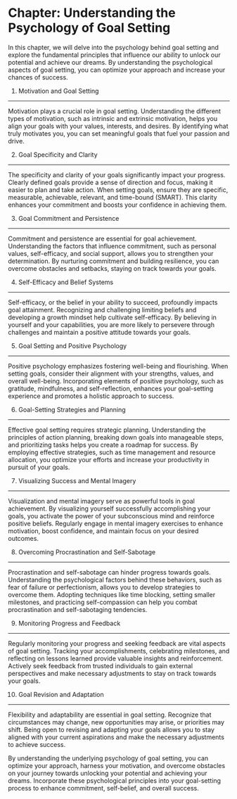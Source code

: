 Chapter: Understanding the Psychology of Goal Setting
=====================================================

In this chapter, we will delve into the psychology behind goal setting and explore the fundamental principles that influence our ability to unlock our potential and achieve our dreams. By understanding the psychological aspects of goal setting, you can optimize your approach and increase your chances of success.

1. Motivation and Goal Setting
------------------------------

Motivation plays a crucial role in goal setting. Understanding the different types of motivation, such as intrinsic and extrinsic motivation, helps you align your goals with your values, interests, and desires. By identifying what truly motivates you, you can set meaningful goals that fuel your passion and drive.

2. Goal Specificity and Clarity
-------------------------------

The specificity and clarity of your goals significantly impact your progress. Clearly defined goals provide a sense of direction and focus, making it easier to plan and take action. When setting goals, ensure they are specific, measurable, achievable, relevant, and time-bound (SMART). This clarity enhances your commitment and boosts your confidence in achieving them.

3. Goal Commitment and Persistence
----------------------------------

Commitment and persistence are essential for goal achievement. Understanding the factors that influence commitment, such as personal values, self-efficacy, and social support, allows you to strengthen your determination. By nurturing commitment and building resilience, you can overcome obstacles and setbacks, staying on track towards your goals.

4. Self-Efficacy and Belief Systems
-----------------------------------

Self-efficacy, or the belief in your ability to succeed, profoundly impacts goal attainment. Recognizing and challenging limiting beliefs and developing a growth mindset help cultivate self-efficacy. By believing in yourself and your capabilities, you are more likely to persevere through challenges and maintain a positive attitude towards your goals.

5. Goal Setting and Positive Psychology
---------------------------------------

Positive psychology emphasizes fostering well-being and flourishing. When setting goals, consider their alignment with your strengths, values, and overall well-being. Incorporating elements of positive psychology, such as gratitude, mindfulness, and self-reflection, enhances your goal-setting experience and promotes a holistic approach to success.

6. Goal-Setting Strategies and Planning
---------------------------------------

Effective goal setting requires strategic planning. Understanding the principles of action planning, breaking down goals into manageable steps, and prioritizing tasks helps you create a roadmap for success. By employing effective strategies, such as time management and resource allocation, you optimize your efforts and increase your productivity in pursuit of your goals.

7. Visualizing Success and Mental Imagery
-----------------------------------------

Visualization and mental imagery serve as powerful tools in goal achievement. By visualizing yourself successfully accomplishing your goals, you activate the power of your subconscious mind and reinforce positive beliefs. Regularly engage in mental imagery exercises to enhance motivation, boost confidence, and maintain focus on your desired outcomes.

8. Overcoming Procrastination and Self-Sabotage
-----------------------------------------------

Procrastination and self-sabotage can hinder progress towards goals. Understanding the psychological factors behind these behaviors, such as fear of failure or perfectionism, allows you to develop strategies to overcome them. Adopting techniques like time blocking, setting smaller milestones, and practicing self-compassion can help you combat procrastination and self-sabotaging tendencies.

9. Monitoring Progress and Feedback
-----------------------------------

Regularly monitoring your progress and seeking feedback are vital aspects of goal setting. Tracking your accomplishments, celebrating milestones, and reflecting on lessons learned provide valuable insights and reinforcement. Actively seek feedback from trusted individuals to gain external perspectives and make necessary adjustments to stay on track towards your goals.

10. Goal Revision and Adaptation
--------------------------------

Flexibility and adaptability are essential in goal setting. Recognize that circumstances may change, new opportunities may arise, or priorities may shift. Being open to revising and adapting your goals allows you to stay aligned with your current aspirations and make the necessary adjustments to achieve success.

By understanding the underlying psychology of goal setting, you can optimize your approach, harness your motivation, and overcome obstacles on your journey towards unlocking your potential and achieving your dreams. Incorporate these psychological principles into your goal-setting process to enhance commitment, self-belief, and overall success.
